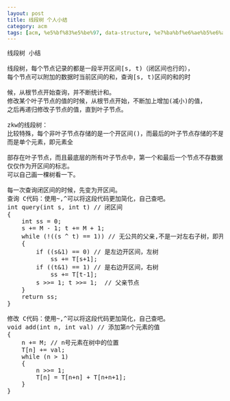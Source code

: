 ```yaml
---
layout: post
title: 线段树 个人小结
category: acm
tags: [acm, %e5%bf%83%e5%be%97, data-structure, %e7%ba%bf%e6%ae%b5%e6%a0%91]
---
```


<pre>线段树 小结

线段树，每个节点记录的都是一段半开区间[s, t)（闭区间也行的），
每个节点可以附加的数据时当前区间的和，查询[s, t)区间的和的时

候，从根节点开始查询，并不断统计和。
修改某个叶子节点的值的时候，从根节点开始，不断加上增加(减小)的值，
之后再递归修改子节点的值，直到叶子节点。

zkw的线段树：
比较特殊，每个非叶子节点存储的是一个开区间()，而最后的叶子节点存储的不是开区间，
而是单个元素，即元素全

部存在叶子节点，而且最底层的所有叶子节点中，第一个和最后一个节点不存数据，
仅仅作为开区间的标志。
可以自己画一棵树看一下。

每一次查询闭区间的时候，先变为开区间。
查询 C代码：使用~,^可以将这段代码更加简化，自己查吧。
int query(int s, int t) // 闭区间
{
    int ss = 0;
    s += M - 1; t += M + 1;
    while (!((s ^ t) == 1)) // 无公共的父亲,不是一对左右子树，即开区间
    {
        if ((s&amp;1) == 0) // 是左边开区间，左树
            ss += T[s+1];
        if ((t&amp;1) == 1) // 是右边开区间，右树
            ss += T[t-1];
        s &gt;&gt;= 1; t &gt;&gt;= 1;  // 父亲节点
    }
    return ss;
}

修改 C代码：使用~,^可以将这段代码更加简化，自己查吧。
void add(int n, int val) // 添加第n个元素的值
{
    n += M; // n号元素在树中的位置
    T[n] += val;
    while (n &gt; 1)
    {
        n &gt;&gt;= 1;
        T[n] = T[n+n] + T[n+n+1];
    }
}</pre>
